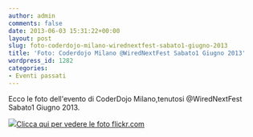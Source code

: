 ```yaml
---
author: admin
comments: false
date: 2013-06-03 15:31:22+00:00
layout: post
slug: foto-coderdojo-milano-wirednextfest-sabato1-giugno-2013
title: 'Foto: Coderdojo Milano @WiredNextFest Sabato1 Giugno 2013'
wordpress_id: 1282
categories:
- Eventi passati
---
```


Ecco le foto dell'evento di CoderDojo Milano,tenutosi @WiredNextFest Sabato1 Giugno 2013.


[![](http://coderdojomilano.it/wp-content/uploads/2013/06/wired_2013.jpg)Clicca qui per vedere le foto flickr.com](http://www.flickr.com/photos/98942956@N02/sets/72157634977346499/)
